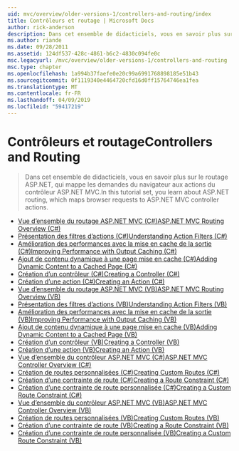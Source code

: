 ```yaml
---
uid: mvc/overview/older-versions-1/controllers-and-routing/index
title: Contrôleurs et routage | Microsoft Docs
author: rick-anderson
description: Dans cet ensemble de didacticiels, vous en savoir plus sur le routage ASP.NET, qui mappe les demandes du navigateur aux actions du contrôleur ASP.NET MVC.
ms.author: riande
ms.date: 09/28/2011
ms.assetid: 124df537-428c-4861-b6c2-4830c094fe0c
msc.legacyurl: /mvc/overview/older-versions-1/controllers-and-routing
msc.type: chapter
ms.openlocfilehash: 1a994b37faefe0e20c99a6991768898185e51b43
ms.sourcegitcommit: 0f1119340e4464720cfd16d0ff15764746ea1fea
ms.translationtype: MT
ms.contentlocale: fr-FR
ms.lasthandoff: 04/09/2019
ms.locfileid: "59417219"
---
```

# <a name="controllers-and-routing"></a><span data-ttu-id="50d76-103">Contrôleurs et routage</span><span class="sxs-lookup"><span data-stu-id="50d76-103">Controllers and Routing</span></span>

> <span data-ttu-id="50d76-104">Dans cet ensemble de didacticiels, vous en savoir plus sur le routage ASP.NET, qui mappe les demandes du navigateur aux actions du contrôleur ASP.NET MVC.</span><span class="sxs-lookup"><span data-stu-id="50d76-104">In this tutorial set, you learn about ASP.NET routing, which maps browser requests to ASP.NET MVC controller actions.</span></span>


- [<span data-ttu-id="50d76-105">Vue d’ensemble du routage ASP.NET MVC (C#)</span><span class="sxs-lookup"><span data-stu-id="50d76-105">ASP.NET MVC Routing Overview (C#)</span></span>](asp-net-mvc-routing-overview-cs.md)
- [<span data-ttu-id="50d76-106">Présentation des filtres d’actions (C#)</span><span class="sxs-lookup"><span data-stu-id="50d76-106">Understanding Action Filters (C#)</span></span>](understanding-action-filters-cs.md)
- [<span data-ttu-id="50d76-107">Amélioration des performances avec la mise en cache de la sortie (C#)</span><span class="sxs-lookup"><span data-stu-id="50d76-107">Improving Performance with Output Caching (C#)</span></span>](improving-performance-with-output-caching-cs.md)
- [<span data-ttu-id="50d76-108">Ajout de contenu dynamique à une page mise en cache (C#)</span><span class="sxs-lookup"><span data-stu-id="50d76-108">Adding Dynamic Content to a Cached Page (C#)</span></span>](adding-dynamic-content-to-a-cached-page-cs.md)
- [<span data-ttu-id="50d76-109">Création d’un contrôleur (C#)</span><span class="sxs-lookup"><span data-stu-id="50d76-109">Creating a Controller (C#)</span></span>](creating-a-controller-cs.md)
- [<span data-ttu-id="50d76-110">Création d’une action (C#)</span><span class="sxs-lookup"><span data-stu-id="50d76-110">Creating an Action (C#)</span></span>](creating-an-action-cs.md)
- [<span data-ttu-id="50d76-111">Vue d’ensemble du routage ASP.NET MVC (VB)</span><span class="sxs-lookup"><span data-stu-id="50d76-111">ASP.NET MVC Routing Overview (VB)</span></span>](asp-net-mvc-routing-overview-vb.md)
- [<span data-ttu-id="50d76-112">Présentation des filtres d’actions (VB)</span><span class="sxs-lookup"><span data-stu-id="50d76-112">Understanding Action Filters (VB)</span></span>](understanding-action-filters-vb.md)
- [<span data-ttu-id="50d76-113">Amélioration des performances avec la mise en cache de la sortie (VB)</span><span class="sxs-lookup"><span data-stu-id="50d76-113">Improving Performance with Output Caching (VB)</span></span>](improving-performance-with-output-caching-vb.md)
- [<span data-ttu-id="50d76-114">Ajout de contenu dynamique à une page mise en cache (VB)</span><span class="sxs-lookup"><span data-stu-id="50d76-114">Adding Dynamic Content to a Cached Page (VB)</span></span>](adding-dynamic-content-to-a-cached-page-vb.md)
- [<span data-ttu-id="50d76-115">Création d’un contrôleur (VB)</span><span class="sxs-lookup"><span data-stu-id="50d76-115">Creating a Controller (VB)</span></span>](creating-a-controller-vb.md)
- [<span data-ttu-id="50d76-116">Création d’une action (VB)</span><span class="sxs-lookup"><span data-stu-id="50d76-116">Creating an Action (VB)</span></span>](creating-an-action-vb.md)
- [<span data-ttu-id="50d76-117">Vue d’ensemble du contrôleur ASP.NET MVC (C#)</span><span class="sxs-lookup"><span data-stu-id="50d76-117">ASP.NET MVC Controller Overview (C#)</span></span>](aspnet-mvc-controllers-overview-cs.md)
- [<span data-ttu-id="50d76-118">Création de routes personnalisées (C#)</span><span class="sxs-lookup"><span data-stu-id="50d76-118">Creating Custom Routes (C#)</span></span>](creating-custom-routes-cs.md)
- [<span data-ttu-id="50d76-119">Création d’une contrainte de route (C#)</span><span class="sxs-lookup"><span data-stu-id="50d76-119">Creating a Route Constraint (C#)</span></span>](creating-a-route-constraint-cs.md)
- [<span data-ttu-id="50d76-120">Création d’une contrainte de route personnalisée (C#)</span><span class="sxs-lookup"><span data-stu-id="50d76-120">Creating a Custom Route Constraint (C#)</span></span>](creating-a-custom-route-constraint-cs.md)
- [<span data-ttu-id="50d76-121">Vue d’ensemble du contrôleur ASP.NET MVC (VB)</span><span class="sxs-lookup"><span data-stu-id="50d76-121">ASP.NET MVC Controller Overview (VB)</span></span>](asp-net-mvc-controller-overview-vb.md)
- [<span data-ttu-id="50d76-122">Création de routes personnalisées (VB)</span><span class="sxs-lookup"><span data-stu-id="50d76-122">Creating Custom Routes (VB)</span></span>](creating-custom-routes-vb.md)
- [<span data-ttu-id="50d76-123">Création d’une contrainte de route (VB)</span><span class="sxs-lookup"><span data-stu-id="50d76-123">Creating a Route Constraint (VB)</span></span>](creating-a-route-constraint-vb.md)
- [<span data-ttu-id="50d76-124">Création d’une contrainte de route personnalisée (VB)</span><span class="sxs-lookup"><span data-stu-id="50d76-124">Creating a Custom Route Constraint (VB)</span></span>](creating-a-custom-route-constraint-vb.md)

